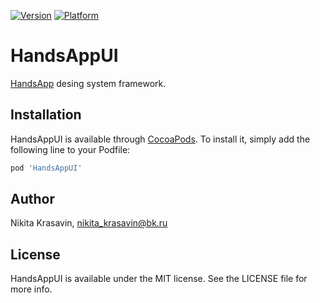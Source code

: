 [![Version](https://img.shields.io/cocoapods/v/HandsAppUI.svg?style=flat)](https://cocoapods.org/pods/HandsAppUI)
[![Platform](https://img.shields.io/cocoapods/p/HandsAppUI.svg?style=flat)](https://cocoapods.org/pods/HandsAppUI)

# HandsAppUI

[HandsApp](https://handsapp.ru/) desing system framework.

## Installation

HandsAppUI is available through [CocoaPods](https://cocoapods.org). To install
it, simply add the following line to your Podfile:

```ruby
pod 'HandsAppUI'
```

## Author

Nikita Krasavin, nikita_krasavin@bk.ru

## License

HandsAppUI is available under the MIT license. See the LICENSE file for more info.
